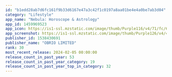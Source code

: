 ```yaml
---
id: "b1edd28ab7d6fc161f9b33d6167e47a3c42f1c0197a8aa01be4e4a0be7ab3d04"
category: "Lifestyle"
app_name: "Nebula: Horoscope & Astrology"
app_id: 1459969523
app_icon: https://is1-ssl.mzstatic.com/image/thumb/Purple116/v4/71/fc/6a/71fc6a9b-82f2-e7e9-5028-b38557d1f99c/AppIcon-0-0-1x_U007ephone-0-0-85-220.png/1024x1024bb.png
app_screenshot: https://is1-ssl.mzstatic.com/image/thumb/Purple126/v4/46/90/2e/46902e39-58b2-4ea6-b670-c77fa5a8f3ab/916c8045-4a6a-401b-95e4-8829366345e7_Screen_2_2688.jpg/1242x2688bb.png
publisher_id: 1538430691
publisher_name: "OBRIO LIMITED"
rank: 30
most_recent_release: 2024-02-05 00:00:00
release_count_in_past_year: 53
release_count_in_past_year_category: 19
release_count_in_past_year_top_in_category: 32
---
```

